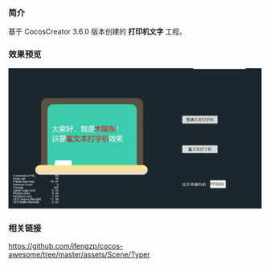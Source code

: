 ### 简介
基于 CocosCreator 3.6.0 版本创建的 **打印机文字** 工程。

### 效果预览
![image](../../../gif/202201/2022012055.gif)

### 相关链接
https://github.com/ifengzp/cocos-awesome/tree/master/assets/Scene/Typer
